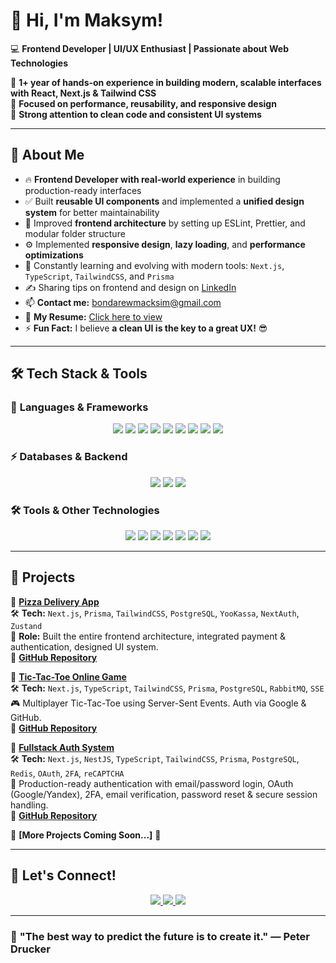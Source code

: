# 👋 Hi, I'm Maksym!  
💻 **Frontend Developer | UI/UX Enthusiast | Passionate about Web Technologies**  

🔹 **1+ year of hands-on experience in building modern, scalable interfaces with React, Next.js & Tailwind CSS**  
🔹 **Focused on performance, reusability, and responsive design**  
🔹 **Strong attention to clean code and consistent UI systems**  

---

## 🚀 **About Me**
- 🔥 **Frontend Developer with real-world experience** in building production-ready interfaces  
- ✅ Built **reusable UI components** and implemented a **unified design system** for better maintainability  
- 🧠 Improved **frontend architecture** by setting up ESLint, Prettier, and modular folder structure  
- ⚙️ Implemented **responsive design**, **lazy loading**, and **performance optimizations**  
- 🌱 Constantly learning and evolving with modern tools: `Next.js`, `TypeScript`, `TailwindCSS`, and `Prisma`  
- ✍️ Sharing tips on frontend and design on [LinkedIn](https://www.linkedin.com/in/maxim-bondarew/)  
- 📫 **Contact me:** bondarewmacksim@gmail.com  
- 📄 **My Resume:** [Click here to view](https://fex.net/uk/s/dccb95z)  
- ⚡ **Fun Fact:** I believe **a clean UI is the key to a great UX!** 😎  

---

## 🛠 **Tech Stack & Tools**
### 🔹 **Languages & Frameworks**
<p align="center">
  <img src="https://img.shields.io/badge/HTML5-%23E34F26.svg?style=for-the-badge&logo=html5&logoColor=white"/>
  <img src="https://img.shields.io/badge/CSS3-%231572B6.svg?style=for-the-badge&logo=css3&logoColor=white"/>
  <img src="https://img.shields.io/badge/JavaScript-%23F7DF1E.svg?style=for-the-badge&logo=javascript&logoColor=black"/>
  <img src="https://img.shields.io/badge/TypeScript-%233178C6.svg?style=for-the-badge&logo=typescript&logoColor=white"/>
  <img src="https://img.shields.io/badge/React-%2361DAFB.svg?style=for-the-badge&logo=react&logoColor=black"/>
  <img src="https://img.shields.io/badge/Next.js-%23000000.svg?style=for-the-badge&logo=next.js&logoColor=white"/>
  <img src="https://img.shields.io/badge/Node.js-%23339933.svg?style=for-the-badge&logo=node.js&logoColor=white"/>
  <img src="https://img.shields.io/badge/TailwindCSS-%2306B6D4.svg?style=for-the-badge&logo=tailwindcss&logoColor=white"/>
  <img src="https://img.shields.io/badge/Sass-%23CC6699.svg?style=for-the-badge&logo=sass&logoColor=white"/>
</p>

### ⚡ **Databases & Backend**
<p align="center">
  <img src="https://img.shields.io/badge/PostgreSQL-%23316192.svg?style=for-the-badge&logo=postgresql&logoColor=white"/>
  <img src="https://img.shields.io/badge/Prisma-%232D3748.svg?style=for-the-badge&logo=prisma&logoColor=white"/>
  <img src="https://img.shields.io/badge/Firebase-%23FFCA28.svg?style=for-the-badge&logo=firebase&logoColor=black"/>
</p>

### 🛠 **Tools & Other Technologies**
<p align="center">
  <img src="https://img.shields.io/badge/Git-%23F05032.svg?style=for-the-badge&logo=git&logoColor=white"/>
  <img src="https://img.shields.io/badge/GitHub-%23181717.svg?style=for-the-badge&logo=github&logoColor=white"/>
  <img src="https://img.shields.io/badge/Vercel-%23000000.svg?style=for-the-badge&logo=vercel&logoColor=white"/>
  <img src="https://img.shields.io/badge/Figma-%23F24E1E.svg?style=for-the-badge&logo=figma&logoColor=white"/>
  <img src="https://img.shields.io/badge/Postman-%23FF6C37.svg?style=for-the-badge&logo=postman&logoColor=white"/>
  <img src="https://img.shields.io/badge/Linux-%23FCC624.svg?style=for-the-badge&logo=linux&logoColor=black"/>
  <img src="https://img.shields.io/badge/Bash-%234EAA25.svg?style=for-the-badge&logo=gnu-bash&logoColor=white"/>
</p>

---

## 🎯 **Projects**
🔹 **[Pizza Delivery App](https://pizza-delivery-app-nu.vercel.app)**  
🛠 **Tech:** `Next.js`, `Prisma`, `TailwindCSS`, `PostgreSQL`, `YooKassa`, `NextAuth`, `Zustand`  
🔧 **Role:** Built the entire frontend architecture, integrated payment & authentication, designed UI system.  
📂 **[GitHub Repository](https://github.com/MacksimBondarew/pizza-delivery-app)**

🔹 **[Tic-Tac-Toe Online Game](https://tik-tak-toe-macksimbondarews-projects.vercel.app)**  
🛠 **Tech:** `Next.js`, `TypeScript`, `TailwindCSS`, `Prisma`, `PostgreSQL`, `RabbitMQ`, `SSE`  
🎮 Multiplayer Tic-Tac-Toe using Server-Sent Events. Auth via Google & GitHub.  
📂 **[GitHub Repository](https://github.com/MacksimBondarew/tik-tak-toe)**

🔹 **[Fullstack Auth System](fullstack-auth-ly0esfka2-macksimbondarews-projects.vercel.app)**  
🛠 **Tech:** `Next.js`, `NestJS`, `TypeScript`, `TailwindCSS`, `Prisma`, `PostgreSQL`, `Redis`, `OAuth`, `2FA`, `reCAPTCHA`  
🔐 Production-ready authentication with email/password login, OAuth (Google/Yandex), 2FA, email verification, password reset & secure session handling.  
📂 **[GitHub Repository](https://github.com/MacksimBondarew/fullstack-auth)**

🔹 **[More Projects Coming Soon...]** 🚀

---

## 🤝 **Let's Connect!**
<p align="center">
  <a href="https://www.linkedin.com/in/maxim-bondarew/">
    <img src="https://img.shields.io/badge/LinkedIn-%230077B5.svg?style=for-the-badge&logo=linkedin&logoColor=white"/>
  </a>
  <a href="mailto:bondarewmacksim@gmail.com">
    <img src="https://img.shields.io/badge/Gmail-%23D14836.svg?style=for-the-badge&logo=gmail&logoColor=white"/>
  </a>
  <a href="https://github.com/MacksimBondarew">
    <img src="https://img.shields.io/badge/GitHub-%23181717.svg?style=for-the-badge&logo=github&logoColor=white"/>
  </a>
</p>

---

### 🚀 **"The best way to predict the future is to create it."** — Peter Drucker  

